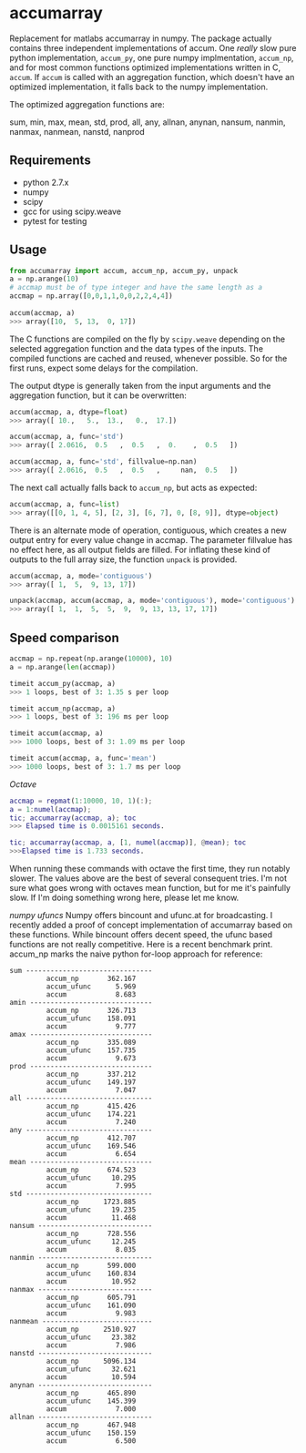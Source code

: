 accumarray
==========

Replacement for matlabs accumarray in numpy. The package actually contains 
three independent implementations of accum. One _really_ slow pure python
implementation, `accum_py`, one pure numpy implmentation, `accum_np`, and 
for most common functions optimized implementations written in C, `accum`.
If `accum` is called with an aggregation function, which doesn't have an
optimized implementation, it falls back to the numpy implementation.

The optimized aggregation functions are:

sum, min, max, mean, std, prod, all, any, allnan, anynan,
nansum, nanmin, nanmax, nanmean, nanstd, nanprod


Requirements
------------

* python 2.7.x
* numpy
* scipy
* gcc for using scipy.weave
* pytest for testing


Usage
-----

```python
from accumarray import accum, accum_np, accum_py, unpack
a = np.arange(10)
# accmap must be of type integer and have the same length as a
accmap = np.array([0,0,1,1,0,0,2,2,4,4])
    
accum(accmap, a)
>>> array([10,  5, 13,  0, 17])
```

The C functions are compiled on the fly by `scipy.weave` depending
on the selected aggregation function and the data types of the inputs.
The compiled functions are cached and reused, whenever possible. So 
for the first runs, expect some delays for the compilation.

The output dtype is generally taken from the input arguments and the
aggregation function, but it can be overwritten:

```python
accum(accmap, a, dtype=float)
>>> array([ 10.,   5.,  13.,   0.,  17.])

accum(accmap, a, func='std')
>>> array([ 2.0616,  0.5   ,  0.5   ,  0.    ,  0.5   ])

accum(accmap, a, func='std', fillvalue=np.nan)
>>> array([ 2.0616,  0.5   ,  0.5   ,     nan,  0.5   ])
```

The next call actually falls back to `accum_np`, but acts as expected:

```python
accum(accmap, a, func=list)
>>> array([[0, 1, 4, 5], [2, 3], [6, 7], 0, [8, 9]], dtype=object)
```    

There is an alternate mode of operation, contiguous, which creates
a new output entry for every value change in accmap. The parameter
fillvalue has no effect here, as all output fields are filled. For
inflating these kind of outputs to the full array size, the function
`unpack` is provided.

```python
accum(accmap, a, mode='contiguous')
>>> array([ 1,  5,  9, 13, 17])

unpack(accmap, accum(accmap, a, mode='contiguous'), mode='contiguous')
>>> array([ 1,  1,  5,  5,  9,  9, 13, 13, 17, 17])
```

Speed comparison
----------------

```python
accmap = np.repeat(np.arange(10000), 10)
a = np.arange(len(accmap))

timeit accum_py(accmap, a)
>>> 1 loops, best of 3: 1.35 s per loop

timeit accum_np(accmap, a)
>>> 1 loops, best of 3: 196 ms per loop

timeit accum(accmap, a)
>>> 1000 loops, best of 3: 1.09 ms per loop

timeit accum(accmap, a, func='mean')
>>> 1000 loops, best of 3: 1.7 ms per loop
```

*Octave*
```matlab
accmap = repmat(1:10000, 10, 1)(:);
a = 1:numel(accmap);
tic; accumarray(accmap, a); toc
>>> Elapsed time is 0.0015161 seconds.

tic; accumarray(accmap, a, [1, numel(accmap)], @mean); toc
>>>Elapsed time is 1.733 seconds.
```
When running these commands with octave the first time, they run notably
slower. The values above are the best of several consequent tries. I'm
not sure what goes wrong with octaves mean function, but for me it's
painfully slow. If I'm doing something wrong here, please let me know.

*numpy ufuncs*
Numpy offers bincount and ufunc.at for broadcasting. I recently added
a proof of concept implementation of accumarray based on these functions.
While bincount offers decent speed, the ufunc based functions are not
really competitive. Here is a recent benchmark print. accum_np marks
the naive python for-loop approach for reference:

```
sum -------------------------------
         accum_np       362.167
         accum_ufunc      5.969
         accum            8.683
amin ------------------------------
         accum_np       326.713
         accum_ufunc    158.091
         accum            9.777
amax ------------------------------
         accum_np       335.089
         accum_ufunc    157.735
         accum            9.673
prod ------------------------------
         accum_np       337.212
         accum_ufunc    149.197
         accum            7.047
all -------------------------------
         accum_np       415.426
         accum_ufunc    174.221
         accum            7.240
any -------------------------------
         accum_np       412.707
         accum_ufunc    169.546
         accum            6.654
mean ------------------------------
         accum_np       674.523
         accum_ufunc     10.295
         accum            7.995
std -------------------------------
         accum_np      1723.885
         accum_ufunc     19.235
         accum           11.468
nansum ----------------------------
         accum_np       728.556
         accum_ufunc     12.245
         accum            8.035
nanmin ----------------------------
         accum_np       599.000
         accum_ufunc    160.834
         accum           10.952
nanmax ----------------------------
         accum_np       605.791
         accum_ufunc    161.090
         accum            9.983
nanmean ---------------------------
         accum_np      2510.927
         accum_ufunc     23.382
         accum            7.986
nanstd ----------------------------
         accum_np      5096.134
         accum_ufunc     32.621
         accum           10.594
anynan ----------------------------
         accum_np       465.890
         accum_ufunc    145.399
         accum            7.000
allnan ----------------------------
         accum_np       467.948
         accum_ufunc    150.159
         accum            6.500
```